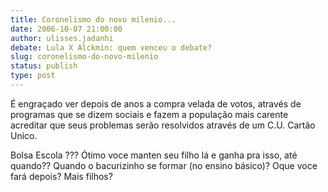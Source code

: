 ```yaml
---
title: Coronelismo do novo milenio...
date: 2006-10-07 21:00:00
author: ulisses.jadanhi
debate: Lula X Alckmin: quem venceu o debate?
slug: coronelismo-do-novo-milenio
status: publish 
type: post
---
```


É engraçado ver depois de anos a compra velada de votos, através de programas que se dizem sociais e fazem a população mais carente acreditar que seus problemas serão resolvidos através de um C.U. Cartão Unico.  
  
Bolsa Escola ??? Ótimo voce manten seu filho lá e ganha pra isso, até quando?? Quando o bacurizinho se formar (no ensino básico)? Oque voce fará depois? Mais filhos?  
  
  
  
  
  
  

